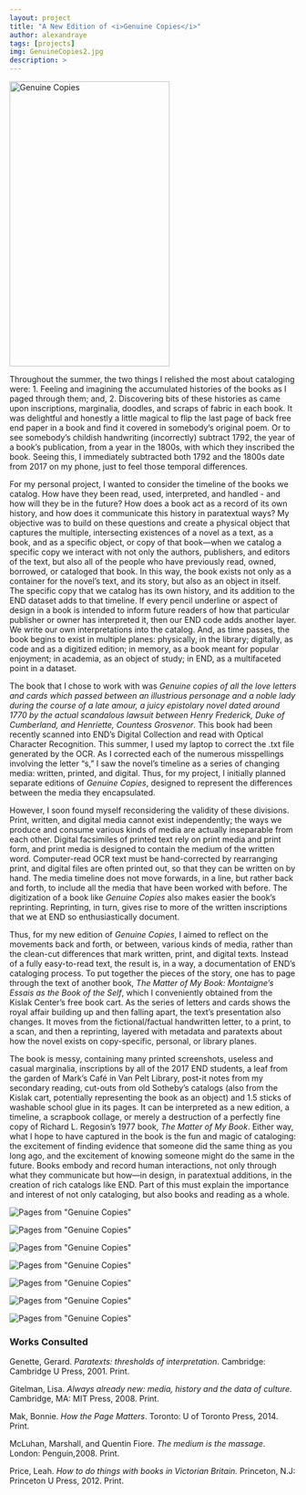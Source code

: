 ```yaml
---
layout: project
title: "A New Edition of <i>Genuine Copies</i>"
author: alexandraye
tags: [projects]
img: GenuineCopies2.jpg
description: >
---
```


<a data-flickr-embed="true"  href="https://www.flickr.com/photos/97741188@N04/28893281457/in/dateposted/" title="Genuine Copies"><img src="https://farm2.staticflickr.com/1799/28893281457_96f748e714.jpg" width="281" height="500" alt="Genuine Copies"></a><script async src="//embedr.flickr.com/assets/client-code.js" charset="utf-8"></script>

Throughout the summer, the two things I relished the most about cataloging were: 1. Feeling and imagining the accumulated histories of the books as I paged through them; and, 2. Discovering bits of these histories as came upon inscriptions, marginalia, doodles, and scraps of fabric in each book. It was delightful and honestly a little magical to flip the last page of back free end paper in a book and find it covered in somebody’s original poem. Or to see somebody’s childish handwriting (incorrectly) subtract 1792, the year of a book’s publication, from a year in the 1800s, with which they inscribed the book. Seeing this, I immediately subtracted both 1792 and the 1800s date from 2017 on my phone, just to feel those temporal differences.

For my personal project, I wanted to consider the timeline of the books we catalog. How have they been read, used, interpreted, and handled - and how will they be in the future? How does a book act as a record of its own history, and how does it communicate this history in paratextual ways? My objective was to build on these questions and create a physical object that captures the multiple, intersecting existences of a novel as a text, as a book, and as a specific object, or copy of that book—when we catalog a specific copy we interact with not only the authors, publishers, and editors of the text, but also all of the people who have previously read, owned, borrowed, or cataloged that book. In this way, the book exists not only as a container for the novel’s text, and its story, but also as an object in itself. The specific copy that we catalog has its own history, and its addition to the END dataset adds to that timeline. If every pencil underline or aspect of design in a book is intended to inform future readers of how that particular publisher or owner has interpreted it, then our END code adds another layer. We write our own interpretations into the catalog. And, as time passes, the book begins to exist in multiple planes: physically, in the library; digitally, as code and as a digitized edition; in memory, as a book meant for popular enjoyment; in academia, as an object of study; in END, as a multifaceted point in a dataset.

The book that I chose to work with was _Genuine copies of all the love letters and cards which passed between an illustrious personage and a noble lady during the course of a late amour, a juicy epistolary novel dated around 1770 by the actual scandalous lawsuit between Henry Frederick, Duke of Cumberland, and Henriette, Countess Grosvenor_. This book had been recently scanned into END’s Digital Collection and read with Optical Character Recognition. This summer, I used my laptop to correct the .txt file generated by the OCR. As I corrected each of the numerous misspellings involving the letter “s,” I saw the novel’s timeline as a series of changing media: written, printed, and digital. Thus, for my project, I initially planned separate editions of _Genuine Copies_, designed to represent the differences between the media they encapsulated.

However, I soon found myself reconsidering the validity of these divisions. Print, written, and digital media cannot exist independently; the ways we produce and consume various kinds of media are actually inseparable from each other. Digital facsimiles of printed text rely on print media and print form, and print media is designed to contain the medium of the written word. Computer-read OCR text must be hand-corrected by rearranging print, and digital files are often printed out, so that they can be written on by hand. The media timeline does not move forwards, in a line, but rather back and forth, to include all the media that have been worked with before. The digitization of a book like _Genuine Copies_ also makes easier the book’s reprinting. Reprinting, in turn, gives rise to more of the written inscriptions that we at END so enthusiastically document.

Thus, for my new edition of _Genuine Copies_, I aimed to reflect on the movements back and forth, or between, various kinds of media, rather than the clean-cut differences that mark written, print, and digital texts. Instead of a fully easy-to-read text, the result is, in a way, a documentation of END’s cataloging process. To put together the pieces of the story, one has to page through the text of another book, _The Matter of My Book: Montaigne’s Essais as the Book of the Self_, which I conveniently obtained from the Kislak Center’s free book cart. As the series of letters and cards shows the royal affair building up and then falling apart, the text’s presentation also changes. It moves from the fictional/factual handwritten letter, to a print, to a scan, and then a reprinting, layered with metadata and paratexts about how the novel exists on copy-specific, personal, or library planes.

The book is messy, containing many printed screenshots, useless and casual marginalia, inscriptions by all of the 2017 END students, a leaf from the garden of Mark’s Café in Van Pelt Library, post-it notes from my secondary reading, cut-outs from old Sotheby’s catalogs (also from the Kislak cart, potentially representing the book as an object) and 1.5 sticks of washable school glue in its pages. It can be interpreted as a new edition, a timeline, a scrapbook collage, or merely a destruction of a perfectly fine copy of Richard L. Regosin’s 1977 book, _The Matter of My Book_. Either way, what I hope to have captured in the book is the fun and magic of cataloging: the excitement of finding evidence that someone did the same thing as you long ago, and the excitement of knowing someone might do the same in the future. Books embody and record human interactions, not only through what they communicate but how—in design, in paratextual additions, in the creation of rich catalogs like END. Part of this must explain the importance and interest of not only cataloging, but also books and reading as a whole.

![Pages from "Genuine Copies"](/public/img/GenuineCopies1.jpg)

![Pages from "Genuine Copies"](/public/img/GenuineCopies2.jpg)

![Pages from "Genuine Copies"](/public/img/GenuineCopies3.jpg)

![Pages from "Genuine Copies"](/public/img/GenuineCopies4.jpg)

![Pages from "Genuine Copies"](/public/img/GenuineCopies5.jpg)

![Pages from "Genuine Copies"](/public/img/GenuineCopies6.jpg)

![Pages from "Genuine Copies"](/public/img/GenuineCopies7.jpg)

### Works Consulted

Genette, Gerard.  _Paratexts: thresholds of interpretation_. Cambridge: Cambridge U Press, 2001. Print.

Gitelman, Lisa.  _Always already new: media, history and the data of culture._ Cambridge, MA: MIT Press, 2008. Print.

Mak, Bonnie.  _How the Page Matters_. Toronto: U of Toronto Press, 2014. Print.

McLuhan, Marshall, and Quentin Fiore.  _The medium is the massage_. London: Penguin,2008. Print.

Price, Leah.  _How to do things with books in Victorian Britain._ Princeton, N.J: Princeton U Press, 2012. Print.
